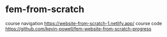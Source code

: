# fem-from-scratch

course navigation https://website-from-scratch-1.netlify.app/
course code https://github.com/kevin-powell/fem-website-from-scratch-progress

